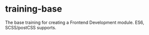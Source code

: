 # training-base
The base training for creating a Frontend Development module. ES6, SCSS/postCSS supports.
